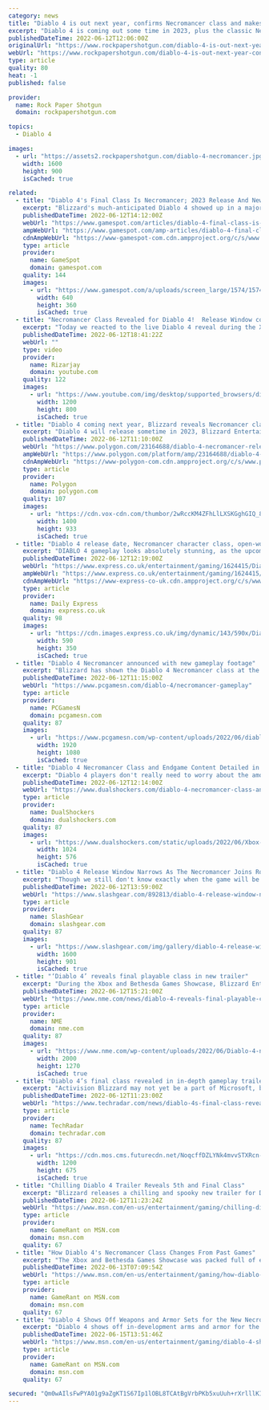 ```yaml
---
category: news
title: "Diablo 4 is out next year, confirms Necromancer class and makes it sound rad as hell"
excerpt: "Diablo 4 is coming out some time in 2023, plus the classic Necromancer is confirmed as the fifth and final playable class."
publishedDateTime: 2022-06-12T12:06:00Z
originalUrl: "https://www.rockpapershotgun.com/diablo-4-is-out-next-year-confirms-necromancer-class-and-makes-it-sound-rad-as-hell"
webUrl: "https://www.rockpapershotgun.com/diablo-4-is-out-next-year-confirms-necromancer-class-and-makes-it-sound-rad-as-hell"
type: article
quality: 80
heat: -1
published: false

provider:
  name: Rock Paper Shotgun
  domain: rockpapershotgun.com

topics:
  - Diablo 4

images:
  - url: "https://assets2.rockpapershotgun.com/diablo-4-necromancer.jpg/BROK/thumbnail/1600x900/format/jpg/quality/80/diablo-4-necromancer.jpg"
    width: 1600
    height: 900
    isCached: true

related:
  - title: "Diablo 4's Final Class Is Necromancer; 2023 Release And New Details Revealed"
    excerpt: "Blizzard's much-anticipated Diablo 4 showed up in a major way during the Xbox/Bethesda showcase, giving us our first look at the fifth and final class, the Necromancer. The presentation included much ..."
    publishedDateTime: 2022-06-12T14:12:00Z
    webUrl: "https://www.gamespot.com/articles/diablo-4-final-class-is-necromancer-2023-release-and-new-details-revealed/1100-6504500/"
    ampWebUrl: "https://www.gamespot.com/amp-articles/diablo-4-final-class-is-necromancer-2023-release-and-new-details-revealed/1100-6504500/"
    cdnAmpWebUrl: "https://www-gamespot-com.cdn.ampproject.org/c/s/www.gamespot.com/amp-articles/diablo-4-final-class-is-necromancer-2023-release-and-new-details-revealed/1100-6504500/"
    type: article
    provider:
      name: GameSpot
      domain: gamespot.com
    quality: 144
    images:
      - url: "https://www.gamespot.com/a/uploads/screen_large/1574/15746725/3989527-untitled%282%29.png"
        width: 640
        height: 360
        isCached: true
  - title: "Necromancer Class Revealed for Diablo 4!  Release Window confirmed!  Diablo IV Announcement Reaction"
    excerpt: "Today we reacted to the live Diablo 4 reveal during the Xbox and Bethesda event! Join this channel to get access to perks: ..."
    publishedDateTime: 2022-06-12T18:41:22Z
    webUrl: ""
    type: video
    provider:
      name: Rizarjay
      domain: youtube.com
    quality: 122
    images:
      - url: "https://www.youtube.com/img/desktop/supported_browsers/dinosaur.png"
        width: 1200
        height: 800
        isCached: true
  - title: "Diablo 4 coming next year, Blizzard reveals Necromancer class"
    excerpt: "Diablo 4 will release sometime in 2023, Blizzard Entertainment announced Sunday during the Xbox and Bethesda Games Showcase. The new trailer for the action RPG revealed the Necromancer, the game’s ..."
    publishedDateTime: 2022-06-12T11:10:00Z
    webUrl: "https://www.polygon.com/23164688/diablo-4-necromancer-release-date-beta-sign-up-cross-play-progression"
    ampWebUrl: "https://www.polygon.com/platform/amp/23164688/diablo-4-necromancer-release-date-beta-sign-up-cross-play-progression"
    cdnAmpWebUrl: "https://www-polygon-com.cdn.ampproject.org/c/s/www.polygon.com/platform/amp/23164688/diablo-4-necromancer-release-date-beta-sign-up-cross-play-progression"
    type: article
    provider:
      name: Polygon
      domain: polygon.com
    quality: 107
    images:
      - url: "https://cdn.vox-cdn.com/thumbor/2wRccKM4ZFhLlLXSKGghGIQ_8PQ=/0x0:1920x1080/1400x933/filters:focal(807x387:1113x693):no_upscale()/cdn.vox-cdn.com/uploads/chorus_image/image/70968903/vlcsnap_2022_06_12_14h01m57s096.0.png"
        width: 1400
        height: 933
        isCached: true
  - title: "Diablo 4 release date, Necromancer character class, open-world gameplay, how to play BETA"
    excerpt: "DIABLO 4 gameplay looks absolutely stunning, as the upcoming dungeon-crawler takes centre stage during the Xbox and Bethesda Showcase."
    publishedDateTime: 2022-06-12T12:19:00Z
    webUrl: "https://www.express.co.uk/entertainment/gaming/1624415/Diablo-4-release-date-Necromancer-character-class-open-world-gameplay-how-to-play-BETA"
    ampWebUrl: "https://www.express.co.uk/entertainment/gaming/1624415/Diablo-4-release-date-Necromancer-character-class-open-world-gameplay-how-to-play-BETA/amp"
    cdnAmpWebUrl: "https://www-express-co-uk.cdn.ampproject.org/c/s/www.express.co.uk/entertainment/gaming/1624415/Diablo-4-release-date-Necromancer-character-class-open-world-gameplay-how-to-play-BETA/amp"
    type: article
    provider:
      name: Daily Express
      domain: express.co.uk
    quality: 98
    images:
      - url: "https://cdn.images.express.co.uk/img/dynamic/143/590x/Diablo-4-Necromancer-character-class-1624415.jpg?r=1655061545411"
        width: 590
        height: 350
        isCached: true
  - title: "Diablo 4 Necromancer announced with new gameplay footage"
    excerpt: "Blizzard has shown the Diablo 4 Necromancer class at the Xbox Bethesda Games showcase - the fifth and final class for the ARPG game ..."
    publishedDateTime: 2022-06-12T11:15:00Z
    webUrl: "https://www.pcgamesn.com/diablo-4/necromancer-gameplay"
    type: article
    provider:
      name: PCGamesN
      domain: pcgamesn.com
    quality: 87
    images:
      - url: "https://www.pcgamesn.com/wp-content/uploads/2022/06/diablo-4-necromancer.jpg"
        width: 1920
        height: 1080
        isCached: true
  - title: "Diablo 4 Necromancer Class and Endgame Content Detailed in New Trailer"
    excerpt: "Diablo 4 players don't really need to worry about the amount of content they are going to get as the developers have prepared tons of activities."
    publishedDateTime: 2022-06-12T12:14:00Z
    webUrl: "https://www.dualshockers.com/diablo-4-necromancer-class-and-endgame-content-detailed-in-new-trailer/"
    type: article
    provider:
      name: DualShockers
      domain: dualshockers.com
    quality: 87
    images:
      - url: "https://www.dualshockers.com/static/uploads/2022/06/Xbox-Bethesda-Games-Showcase-2022-YouTube-Google-Chrome-6_12_2022-1_01_59-PM-1024x576.jpg"
        width: 1024
        height: 576
        isCached: true
  - title: "Diablo 4 Release Window Narrows As The Necromancer Joins Roster"
    excerpt: "Though we still don't know exactly when the game will be released, Blizzard has revealed a general timeframe for when fans can expect to get \"Diablo 4.\" ..."
    publishedDateTime: 2022-06-12T13:59:00Z
    webUrl: "https://www.slashgear.com/892813/diablo-4-release-window-narrows-as-the-necromancer-joins-roster/"
    type: article
    provider:
      name: SlashGear
      domain: slashgear.com
    quality: 87
    images:
      - url: "https://www.slashgear.com/img/gallery/diablo-4-release-window-narrows-as-the-necromancer-joins-roster/l-intro-1655063924.jpg"
        width: 1600
        height: 901
        isCached: true
  - title: "‘Diablo 4’ reveals final playable class in new trailer"
    excerpt: "During the Xbox and Bethesda Games Showcase, Blizzard Entertainment has shared a first look at in-game footage for Diablo 4, while also revealing that the Necromancer will be the game’s final class."
    publishedDateTime: 2022-06-12T15:21:00Z
    webUrl: "https://www.nme.com/news/diablo-4-reveals-final-playable-class-in-new-trailer-3245218"
    type: article
    provider:
      name: NME
      domain: nme.com
    quality: 87
    images:
      - url: "https://www.nme.com/wp-content/uploads/2022/06/Diablo-4-necromancer-2000x1270-1.jpg"
        width: 2000
        height: 1270
        isCached: true
  - title: "Diablo 4’s final class revealed in in-depth gameplay trailer"
    excerpt: "Activision Blizzard may not yet be a part of Microsoft, but that’s not stopped them from rocking up in Microsoft Xbox and Bethesda Showcase to give a chunky gameplay video of Diablo 4 in action."
    publishedDateTime: 2022-06-12T11:23:00Z
    webUrl: "https://www.techradar.com/news/diablo-4s-final-class-revealed-in-in-depth-gameplay-trailer"
    type: article
    provider:
      name: TechRadar
      domain: techradar.com
    quality: 87
    images:
      - url: "https://cdn.mos.cms.futurecdn.net/NoqcffDZLYNk4mvvSTXRcn-1200-80.png"
        width: 1200
        height: 675
        isCached: true
  - title: "Chilling Diablo 4 Trailer Reveals 5th and Final Class"
    excerpt: "Blizzard releases a chilling and spooky new trailer for Diablo 4 that confirms the game's fifth and final playable class."
    publishedDateTime: 2022-06-12T11:23:24Z
    webUrl: "https://www.msn.com/en-us/entertainment/gaming/chilling-diablo-4-trailer-reveals-5th-and-final-class/ar-AAYnG9W"
    type: article
    provider:
      name: GameRant on MSN.com
      domain: msn.com
    quality: 67
  - title: "How Diablo 4's Necromancer Class Changes From Past Games"
    excerpt: "The Xbox and Bethesda Games Showcase was packed full of exciting announcements, including the final starting class for Diablo 4."
    publishedDateTime: 2022-06-13T07:09:54Z
    webUrl: "https://www.msn.com/en-us/entertainment/gaming/how-diablo-4-s-necromancer-class-changes-from-past-games/ar-AAYpjMu"
    type: article
    provider:
      name: GameRant on MSN.com
      domain: msn.com
    quality: 67
  - title: "Diablo 4 Shows Off Weapons and Armor Sets for the New Necromancer Class"
    excerpt: "Diablo 4 shows off in-development arms and armor for the recently-announced Necromancer class, which is making its grim and grisly return."
    publishedDateTime: 2022-06-15T13:51:46Z
    webUrl: "https://www.msn.com/en-us/entertainment/gaming/diablo-4-shows-off-weapons-and-armor-sets-for-the-new-necromancer-class/ar-AAYvRUX"
    type: article
    provider:
      name: GameRant on MSN.com
      domain: msn.com
    quality: 67

secured: "Qm0wAIlsFwPYA01g9aZgKT1S67Ip1lOBL8TCAtBgVrbPKb5xuUuh+rXrlllKIdXmbhMJDMH6Yifow6CwLGOTsH7yxDzaJgd7hwTB4LruUIlqrokcia5mhMQxPwmLtFfhqtOlkFtys0oXXVtghE9E5XMJyHCb4yEzNY5hn9zSksg4+iSsbifiBtPyYb2hsLGH+YNy7Frne9sJH7ViU1Tq3qBFLQq5akb4wu0XBqnKUKkxGIKYHU7bMmImUsa15M/Zax9niZ9CrC3XEm3tIQRExphZ5r2W/vSrsKBCk4KIY3dbjflKOkDjQ7JuQzwnFTtNLgLnP4nX66+EGAUzYwM9e4rnGRqRszR196DiNOam8rM=;KfNKU3RhTE81IuVwsysbLw=="
---
```


